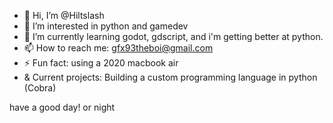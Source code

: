 - 👋 Hi, I’m @Hiltslash
- 👀 I’m interested in python and gamedev
- 🌱 I’m currently learning godot, gdscript, and i'm getting better at python.
- 📫 How to reach me: gfx93theboi@gmail.com
- ⚡ Fun fact: using a 2020 macbook air
- & Current projects: Building a custom programming language in python (Cobra)

have a good day!
or night

